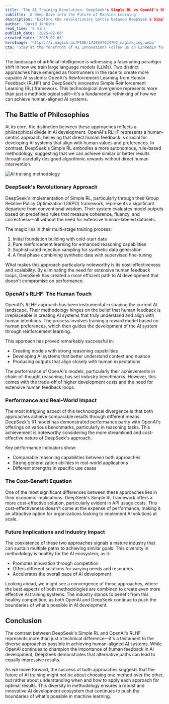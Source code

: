 ```yaml
---
title: 'The AI Training Revolution: DeepSeek's Simple RL vs OpenAI's RLHF'
subtitle: 'A Deep Dive into the Future of Machine Learning'
description: 'Explore the revolutionary battle between DeepSeek's Simple RL and OpenAI's RLHF approaches to AI training. This deep dive examines how these contrasting methodologies are shaping the future of machine learning, their economic implications, and their impact on AI development.'
author: 'David Jenkins'
read_time: '8 mins'
publish_date: '2025-02-03'
created_date: '2025-02-03'
heroImage: 'https://i.magick.ai/PIXE/1738647624702_magick_img.webp'
cta: 'Stay at the forefront of AI innovation! Follow us on LinkedIn for more in-depth analysis of groundbreaking developments in machine learning and artificial intelligence.'
---
```


The landscape of artificial intelligence is witnessing a fascinating paradigm shift in how we train large language models (LLMs). Two distinct approaches have emerged as frontrunners in the race to create more capable AI systems: OpenAI's Reinforcement Learning from Human Feedback (RLHF) and DeepSeek's innovative Simple Reinforcement Learning (RL) framework. This technological divergence represents more than just a methodological split—it's a fundamental rethinking of how we can achieve human-aligned AI systems.

## The Battle of Philosophies

At its core, the distinction between these approaches reflects a philosophical divide in AI development. OpenAI's RLHF represents a human-centric approach, believing that direct human feedback is crucial for developing AI systems that align with human values and preferences. In contrast, DeepSeek's Simple RL embodies a more autonomous, rule-based methodology, suggesting that we can achieve similar or better results through carefully designed algorithmic rewards without direct human intervention.

![AI training methodology](https://image.magick.ai/ai-reinforcement-learning-comparison)

### DeepSeek's Revolutionary Approach

DeepSeek's implementation of Simple RL, particularly through their Group Relative Policy Optimization (GRPO) framework, represents a significant departure from conventional wisdom. Their system evaluates model outputs based on predefined rules that measure coherence, fluency, and correctness—all without the need for extensive human-labeled datasets.

The magic lies in their multi-stage training process:
1. Initial foundation building with cold-start data
2. Pure reinforcement learning for enhanced reasoning capabilities
3. Sophisticated rejection sampling for synthetic data generation
4. A final phase combining synthetic data with supervised fine-tuning

What makes this approach particularly noteworthy is its cost-effectiveness and scalability. By eliminating the need for extensive human feedback loops, DeepSeek has created a more efficient path to AI development that doesn't compromise on performance.

### OpenAI's RLHF: The Human Touch

OpenAI's RLHF approach has been instrumental in shaping the current AI landscape. Their methodology hinges on the belief that human feedback is irreplaceable in creating AI systems that truly understand and align with human intentions. The process involves training a reward model based on human preferences, which then guides the development of the AI system through reinforcement learning.

This approach has proved remarkably successful in:
- Creating models with strong reasoning capabilities
- Developing AI systems that better understand context and nuance
- Producing outputs that align closely with human expectations

The performance of OpenAI's models, particularly their achievements in chain-of-thought reasoning, has set industry benchmarks. However, this comes with the trade-off of higher development costs and the need for extensive human feedback loops.

### Performance and Real-World Impact

The most intriguing aspect of this technological divergence is that both approaches achieve comparable results through different means. DeepSeek's R1 model has demonstrated performance parity with OpenAI's offerings on various benchmarks, particularly in reasoning tasks. This achievement is noteworthy considering the more streamlined and cost-effective nature of DeepSeek's approach.

Key performance indicators show:
- Comparable reasoning capabilities between both approaches
- Strong generalization abilities in real-world applications
- Different strengths in specific use cases

### The Cost-Benefit Equation

One of the most significant differences between these approaches lies in their economic implications. DeepSeek's Simple RL framework offers a more cost-effective solution, particularly evident in API usage costs. This cost-effectiveness doesn't come at the expense of performance, making it an attractive option for organizations looking to implement AI solutions at scale.

### Future Implications and Industry Impact

The coexistence of these two approaches signals a mature industry that can sustain multiple paths to achieving similar goals. This diversity in methodology is healthy for the AI ecosystem, as it:
- Promotes innovation through competition
- Offers different solutions for varying needs and resources
- Accelerates the overall pace of AI development

Looking ahead, we might see a convergence of these approaches, where the best aspects of both methodologies are combined to create even more effective AI training systems. The industry stands to benefit from this healthy competition, as both OpenAI and DeepSeek continue to push the boundaries of what's possible in AI development.

## Conclusion

The contrast between DeepSeek's Simple RL and OpenAI's RLHF represents more than just a technical difference—it's a testament to the diverse approaches possible in achieving human-aligned AI systems. While OpenAI continues to champion the importance of human feedback in AI development, DeepSeek demonstrates that alternative paths can lead to equally impressive results.

As we move forward, the success of both approaches suggests that the future of AI training might not be about choosing one method over the other, but rather about understanding when and how to apply each approach for optimal results. This diversity in methodology ensures a robust and innovative AI development ecosystem that continues to push the boundaries of what's possible in machine learning.